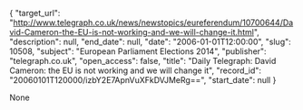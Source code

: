 {
  "target_url": "http://www.telegraph.co.uk/news/newstopics/eureferendum/10700644/David-Cameron-the-EU-is-not-working-and-we-will-change-it.html", 
  "description": null, 
  "end_date": null, 
  "date": "2006-01-01T12:00:00", 
  "slug": 10508, 
  "subject": "European Parliament Elections 2014", 
  "publisher": "telegraph.co.uk", 
  "open_access": false, 
  "title": "Daily Telegraph: David Cameron: the EU is not working and we will change it", 
  "record_id": "20060101T120000/izbY2E7ApnVuXFkDVJMeRg==", 
  "start_date": null
}

None